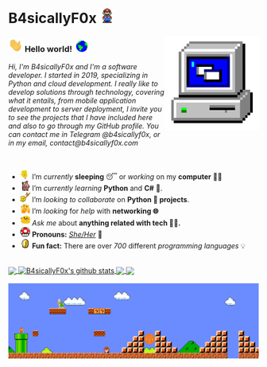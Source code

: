 # B4sicallyF0x&nbsp;<img src="https://github.com/B4sicallyF0x/B4sicallyF0x/blob/main/Assets/Mario_Hello_Big.gif" width="30px">


<!-- 
    &nbsp; [![HitCount](http://hits.dwyl.com/B4sicallyF0x/B4sicallyF0x.svg)](http://hits.dwyl.com/B4sicallyF0x/B4sicallyF0x) 
-->

<img align="right" alt="PC GIF" src="https://github.com/B4sicallyF0x/B4sicallyF0x/blob/main/Assets/PC.gif" width="190" />

### <img src="https://github.com/B4sicallyF0x/B4sicallyF0x/blob/main/Assets/Hi.gif" width="29px"> **Hello world!** &nbsp;<img src="https://github.com/B4sicallyF0x/B4sicallyF0x/blob/main/Assets/Earth.gif" width="24px">

<p>
  <em>
      Hi, I'm B4sicallyF0x and I'm a software developer. I started in 2019, specializing in Python and cloud development. I really like to develop solutions through technology, covering what it entails, from mobile application development to server deployment, I invite you to see the projects that I have included here and also to go through my GitHub profile. You can contact me in Telegram @b4sicallyf0x, or in my email, contact@b4sicallyf0x.com
  </em>  
</p>

<br>

- <img alt="GIF" src="https://github.com/B4sicallyF0x/B4sicallyF0x/blob/main/Assets/wave.gif" width="20px" /> I’m *currently* **sleeping** 😴 or *working* on my **computer** 👨‍💻
- <img alt="GIF" src="https://github.com/B4sicallyF0x/B4sicallyF0x/blob/main/Assets/gandalf_parrot.gif" width="20px" /> I’m *currently learning* **Python** and **C#** 💪.
- <img alt="GIF" src="https://github.com/B4sicallyF0x/B4sicallyF0x/blob/main/Assets/headbang.gif" width="20px" /> I’m *looking to collaborate* on **Python 🐍 projects**.
- <img alt="GIF" src="https://github.com/B4sicallyF0x/B4sicallyF0x/blob/main/Assets/hmm.gif" width="20px" /> I’m *looking* for *help* with **networking 🌐**
- <img alt="GIF" src="https://github.com/B4sicallyF0x/B4sicallyF0x/blob/main/Assets/happy.gif" width="20px" /> *Ask me* about **anything related with tech 👨‍💻.**
- <img alt="GIF" src="https://github.com/B4sicallyF0x/B4sicallyF0x/blob/main/Assets/powerup.gif" width="20px" /> **Pronouns:** [*She/Her*](https://pronoun.is/she) 👩
- <img alt="GIF" src="https://github.com/B4sicallyF0x/B4sicallyF0x/blob/main/Assets/coin.gif" width="20px" /> **Fun fact:** There are over *700* different *programming languages* 💡


<br>

<a href="https://github.com/B4sicallyF0x">
  <img align="center" src="https://github-readme-stats.vercel.app/api/top-langs/?username=B4sicallyF0x&theme=dark&hide_langs_below=1" />
</a>

<a href="https://github.com/B4sicallyF0x">
 <img align="center" src="https://github-readme-stats.vercel.app/api?username=B4sicallyF0x&show_icons=true&theme=dark&line_height=27" alt="B4sicallyF0x's github stats"/>
</a>


<a href="https://github.com/B4sicallyF0x/moodle-solver">
  <img align="center" src="https://github-readme-stats.vercel.app/api/pin/?username=B4sicallyF0x&repo=moodle-solver&theme=dark" />
</a>

<a href="https://github.com/B4sicallyF0x/epsilonfruit">
 <img align="center" src="https://github-readme-stats.vercel.app/api/pin/?username=B4sicallyF0x&repo=epsilonfruit&theme=dark" />
</a>

<br>
<!--
![B4sicallyF0x's github stats](https://github-readme-stats.vercel.app/api?username=B4sicallyF0x&show_icons=true&hide_border=true)
-->

<br>

<img src="https://github.com/B4sicallyF0x/B4sicallyF0x/blob/main/Assets/Mario_Gameplay.gif" alt="Mario Game" width="980">

<br>




